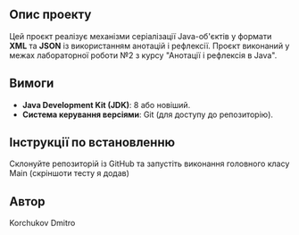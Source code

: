 ## Опис проекту

Цей проєкт реалізує механізми серіалізації Java-об'єктів у формати **XML** та **JSON** із використанням анотацій і рефлексії. Проєкт виконаний у межах лабораторної роботи №2 з курсу "Анотації і рефлексія в Java".

## Вимоги

- **Java Development Kit (JDK)**: 8 або новіший.
- **Система керування версіями**: Git (для доступу до репозиторію).

## Інструкції по встановленню

Склонуйте репозиторій із GitHub та запустіть виконання головного класу Main
(скріншоти тесту я додав)

## Автор
Korchukov Dmitro
